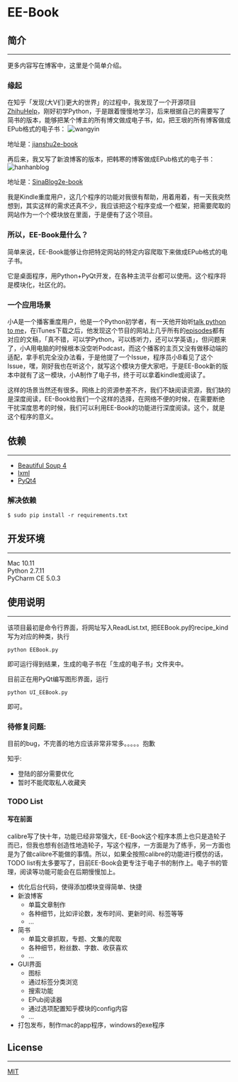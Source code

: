 # EE-Book

## 简介
---

更多内容写在博客中，这里是个简单介绍。
### 缘起
在知乎「发现(大V们)更大的世界」的过程中，我发现了一个开源项目[ZhihuHelp](https://github.com/YaoZeyuan/ZhihuHelp)，刚好初学Python，于是跟着慢慢地学习，后来根据自己的需要写了简书的版本，能够把某个博主的所有博文做成电子书，如，把王垠的所有博客做成EPub格式的电子书：
![wangyin](http://7xi5vu.com1.z0.glb.clouddn.com/2016-03-09-jianshu_epub_wangyin.png?imageView/2/w/800/q/90)   

地址是：[jianshu2e-book](https://github.com/knarfeh/jianshu2e-book)

再后来，我又写了新浪博客的版本，把韩寒的博客做成EPub格式的电子书：
![hanhanblog](http://7xi5vu.com1.z0.glb.clouddn.com/2016-02-02-SinaBloghanhanepub.png?imageView/2/w/800/q/90)

地址是：[SinaBlog2e-book](https://github.com/knarfeh/SinaBlog2e-book)

我是Kindle重度用户，这几个程序的功能对我很有帮助，用着用着，有一天我突然想到，其实这样的需求还真不少，我应该把这个程序变成一个框架，把需要爬取的网站作为一个个模块放在里面，于是便有了这个项目。

### 所以，EE-Book是什么？
简单来说，EE-Book能够让你把特定网站的特定内容爬取下来做成EPub格式的电子书。   

它是桌面程序，用Python+PyQt开发，在各种主流平台都可以使用。这个程序将是模块化，社区化的。

### 一个应用场景
小A是一个播客重度用户，他是一个Python初学者，有一天他开始听[talk python to me](https://talkpython.fm/)，在iTunes下载之后，他发现这个节目的网站上几乎所有的[episodes](https://talkpython.fm/episodes/all)都有对应的文稿，「真不错，可以学Python，可以练听力，还可以学英语」，但问题来了，小A用电脑的时候根本没空听Podcast，而这个播客的主页又没有做移动端的适配，拿手机完全没办法看，于是他提了一个Issue，程序员小B看见了这个Issue，嘿，刚好我也在听这个，就写这个模块方便大家吧，于是EE-Book新的版本中就有了这一模块，小A制作了电子书，终于可以拿着kindle或阅读了。

这样的场景当然还有很多。网络上的资源参差不齐，我们不缺阅读资源，我们缺的是深度阅读，EE-Book给我们一个这样的选择，在网络不便的时候，在需要断绝干扰深度思考的时候，我们可以利用EE-Book的功能进行深度阅读。这个，就是这个程序的意义。

## 依赖
---

 * [Beautiful Soup 4](http://www.crummy.com/software/BeautifulSoup/)
 * [lxml](http://lxml.de/)
 * [PyQt4](https://www.riverbankcomputing.com/software/pyqt/download)
 
### 解决依赖
```shell
$ sudo pip install -r requirements.txt
```
## 开发环境
---

Mac 10.11   
Python 2.7.11      
PyCharm CE 5.0.3  

## 使用说明
---

该项目最初是命令行界面，将网址写入ReadList.txt, 把EEBook.py的recipe_kind写为对应的种类，执行  

```shell
python EEBook.py
```

即可运行得到结果，生成的电子书在「生成的电子书」文件夹中。

目前正在用PyQt编写图形界面，运行

```shell
python UI_EEBook.py
```

即可。

### 待修复问题:
目前的bug，不完善的地方应该非常非常多。。。。。抱歉

知乎:  

* 登陆的部分需要优化
* 暂时不能爬取私人收藏夹

### TODO List
#### 写在前面
calibre写了快十年，功能已经非常强大，EE-Book这个程序本质上也只是造轮子而已，但我也想有创造性地造轮子，写这个程序，一方面是为了练手，另一方面也是为了做calibre不能做的事情。所以，如果全按照calibre的功能进行模仿的话，TODO list有太多要写了，目前EE-Book会更专注于电子书的制作上。电子书的管理，阅读等功能可能会在后期慢慢加上。

* 优化后台代码，使得添加模块变得简单、快捷
* 新浪博客
	* 单篇文章制作
	* 各种细节，比如评论数，发布时间、更新时间、标签等等
	* ...
* 简书
   * 单篇文章抓取，专题、文集的爬取
   * 各种细节，粉丝数、字数、收获喜欢
   * ...
* GUI界面
	* 图标
	* 通过标签分类浏览
	* 搜索功能
	* EPub阅读器
	* 通过选项配置知乎模块的config内容
	* ...
* 打包发布，制作mac的app程序，windows的exe程序

## License
---

[MIT](./LICENSE) 